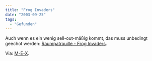 ```yaml
---
title: "Frog Invaders"
date: "2003-09-25"
tags:
  - "Gefunden"
---
```


Auch wenn es ein wenig sell-out-mäßig kommt, das muss unbedingt geechot werden: [Raumpatrouille - Frog Invaders](http://www.raumpatrouille-derfilm.de/froginvaders.htm# "Raumpatrouille - Producer's Cut").

Via: [M-E-X](http://www.m-e-x.de/blog/archive/000667.html).
